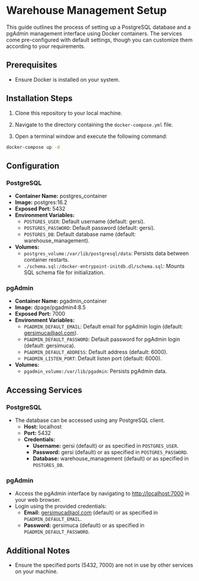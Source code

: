 # Warehouse Management Setup

This guide outlines the process of setting up a PostgreSQL database and a pgAdmin management interface using Docker containers. The services come pre-configured with default settings, though you can customize them according to your requirements.

## Prerequisites

- Ensure Docker is installed on your system.

## Installation Steps

1. Clone this repository to your local machine.

2. Navigate to the directory containing the `docker-compose.yml` file.

3. Open a terminal window and execute the following command:

```bash
docker-compose up -d
```

## Configuration

### PostgreSQL

- **Container Name:** postgres_container
- **Image:** postgres:16.2
- **Exposed Port:** 5432
- **Environment Variables:**
  - `POSTGRES_USER`: Default username (default: gersi).
  - `POSTGRES_PASSWORD`: Default password (default: gersi).
  - `POSTGRES_DB`: Default database name (default: warehouse_management).
- **Volumes:**
  - `postgres_volume:/var/lib/postgresql/data`: Persists data between container restarts.
  - `./schema.sql:/docker-entrypoint-initdb.dl/schema.sql`: Mounts SQL schema file for initialization.

### pgAdmin

- **Container Name:** pgadmin_container
- **Image:** dpage/pgadmin4:8.5
- **Exposed Port:** 7000
- **Environment Variables:**
  - `PGADMIN_DEFAULT_EMAIL`: Default email for pgAdmin login (default: gersimuca@aol.com).
  - `PGADMIN_DEFAULT_PASSWORD`: Default password for pgAdmin login (default: gersimuca).
  - `PGADMIN_DEFAULT_ADDRESS`: Default address (default: 6000).
  - `PGADMIN_LISTEN_PORT`: Default listen port (default: 6000).
- **Volumes:**
  - `pgadmin_volume:/var/lib/pgadmin`: Persists pgAdmin data.

## Accessing Services

### PostgreSQL

- The database can be accessed using any PostgreSQL client.
  - **Host:** localhost
  - **Port:** 5432
  - **Credentials:**
    - **Username:** gersi (default) or as specified in `POSTGRES_USER`.
    - **Password:** gersi (default) or as specified in `POSTGRES_PASSWORD`.
    - **Database:** warehouse_management (default) or as specified in `POSTGRES_DB`.

### pgAdmin

- Access the pgAdmin interface by navigating to [http://localhost:7000](http://localhost:7000) in your web browser.
- Login using the provided credentials:
  - **Email:** gersimuca@aol.com (default) or as specified in `PGADMIN_DEFAULT_EMAIL`.
  - **Password:** gersimuca (default) or as specified in `PGADMIN_DEFAULT_PASSWORD`.

## Additional Notes

- Ensure the specified ports (5432, 7000) are not in use by other services on your machine.
